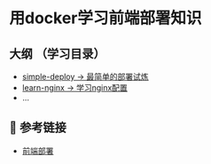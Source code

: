 # 用docker学习前端部署知识
## 大纲 （学习目录）

- [simple-deploy -> 最简单的部署试炼](https://github.com/wangpf1129/learn-deploy/tree/main/simple-deploy)
- [learn-nginx -> 学习nginx配置](https://github.com/wangpf1129/learn-deploy/tree/main/learn-nginx)
- ...

## 🔗 参考链接
- [前端部署](https://q.shanyue.tech/deploy/)